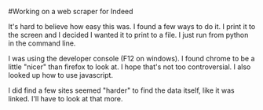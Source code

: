 #Working on a web scraper for Indeed 

It's hard to believe how easy this was. 
I found a few ways to do it.
I print it to the screen and I decided I wanted it to print to a file. 
I just run from python in the command line. 

I was using the developer console (F12 on windows). 
I found chrome to be a little "nicer" than firefox to look at. I hope that's not too controversial. 
I also looked up how to use javascript. 

I did find a few sites seemed "harder" to find the data itself, like it was linked. I'll have to look at that more. 
